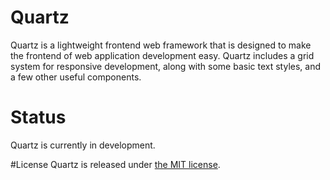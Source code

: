 # Quartz
Quartz is a lightweight frontend web framework that is designed to make the frontend of web application development easy.  Quartz includes a grid system for responsive development, along with some basic text styles, and a few other useful components.

# Status
Quartz is currently in development.

#License
Quartz is released under [the MIT license](https://github.com/michael-hamilton/Quartz/blob/master/LICENSE).
